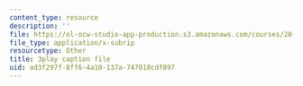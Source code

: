 ```yaml
---
content_type: resource
description: ''
file: https://ol-ocw-studio-app-production.s3.amazonaws.com/courses/20-219-becoming-the-next-bill-nye-writing-and-hosting-the-educational-show-january-iap-2015/ad3f297f8ff64a10137a747018cdf897_iR6FUYCNi5A.srt
file_type: application/x-subrip
resourcetype: Other
title: 3play caption file
uid: ad3f297f-8ff6-4a10-137a-747018cdf897
---
```

